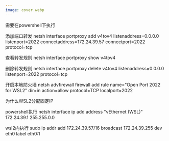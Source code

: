 ```yaml
---
image: cover.webp
---
```



需要在powershell下执行

添加端口转发
netsh interface portproxy add v4tov4 listenaddress=0.0.0.0 listenport=2022 connectaddress=172.24.39.57 connectport=2022  protocol=tcp

查看转发规则
netsh interface portproxy show v4tov4

删除转发规则
netsh interface portproxy delete v4tov4  listenaddress=0.0.0.0 listenport=2022 protocol=tcp

开启本地防火墙
netsh advfirewall firewall add rule name="Open Port 2022 for WSL2" dir=in action=allow protocol=TCP localport=2022


为什么WSL2分配固定IP

powershell执行
netsh interface ip add address "vEthernet (WSL)" 172.24.39.1 255.255.0.0

wsl2内执行
sudo ip addr add 172.24.39.57/16 broadcast 172.24.39.255 dev eth0 label eth0:1
